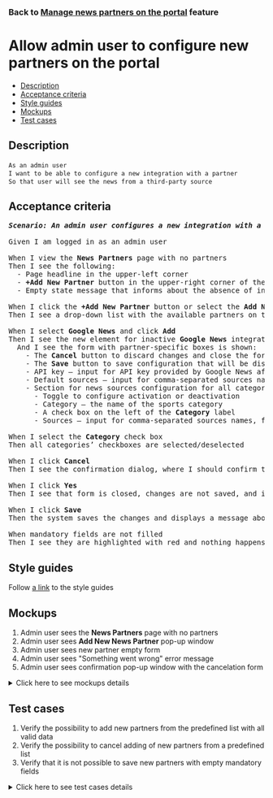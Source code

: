 ### Back to [Manage news partners on the portal](../../) feature

# Allow admin user to configure new partners on the portal

- [Description](#description)
- [Acceptance criteria](#acceptance-criteria)
- [Style guides](#style-guides)
- [Mockups](#mockups)
- [Test cases](#test-cases)

## Description

    As an admin user
    I want to be able to configure a new integration with a partner
    So that user will see the news from a third-party source

## Acceptance criteria

<pre>
<b><i>Scenario: An admin user configures a new integration with a partner on the <b>News Partners</b> page</i></b>

Given I am logged in as an admin user

When I view the <b>News Partners</b> page with no partners
Then I see the following:
  - Page headline in the upper-left corner
  - <b>+Add New Partner</b> button in the upper-right corner of the page
  - Empty state message that informs about the absence of integrations with partners with a link for adding the first one

When I click the <b>+Add New Partner</b> button or select the <b>Add New Partner</b> link in the center of the page
Then I see a drop-down list with the available partners on the popover

When I select <b>Google News</b> and click <b>Add</b>
Then I see the new element for inactive <b>Google News</b> integration is added to the list on the <b>News Partners</b> page
  And I see the form with partner-specific boxes is shown:
    - The <b>Cancel</b> button to discard changes and close the form
    - The <b>Save</b> button to save configuration that will be disabled till I make any changes in the form
    - API key –⁠ input for API key provided by Google News after the activation of the development account (mandatory field)
    - Default sources – input for comma-separated sources names, for example, abc-news, associated-press (mandatory field)
    - Section for news sources configuration for all categories with the following:
      - Toggle to configure activation or deactivation
      - Category – the name of the sports category
      - A check box on the left of the <b>Category</b> label
      - Sources – input for comma-separated sources names, for example abc-news, associated-press

When I select the <b>Category</b> check box
Then all categories’ checkboxes are selected/deselected

When I click <b>Cancel</b>
Then I see the confirmation dialog, where I should confirm that I want to leave the form without saving changes

When I click <b>Yes</b>
Then I see that form is closed, changes are not saved, and integration with this partner is inactivated

When I click <b>Save</b>
Then the system saves the changes and displays a message about success

When mandatory fields are not filled
Then I see they are highlighted with red and nothing happens with the form
</pre>

## Style guides

Follow [a link](https://www.figma.com/proto/0zkkf5WC77OSpvyD6YXpFE/Style-guides?page-id=0%3A1&node-id=19%3A5368&viewport=266%2C48%2C0.54&scaling=min-zoom&starting-point-node-id=19%3A5368) to the style guides

## Mockups

1. Admin user sees the <b>News Partners</b> page with no partners
2. Admin user sees <b>Add New News Partner</b> pop-up window
3. Admin user sees new partner empty form
4. Admin user sees "Something went wrong" error message
5. Admin user sees confirmation pop-up window with the cancelation form

<details>
  <summary>Click here to see mockups details</summary>

**1. Admin user sees the News Partners page with no partners:**

![Admin user sees the News Partners page with no partners](/sports_hub_portal/desktop_application_features/manage_news_partners/images/news_partners_page_with_no_partners.png)

**2. Admin user sees Add New News Partner pop-up window:**

![Admin user sees Add New News Partner pop-up window](/sports_hub_portal/desktop_application_features/manage_news_partners/images/add_new_news_partners_popup.png)

**3. Admin user sees new partner empty form:**

![Admin user sees new partner empty form](/sports_hub_portal/desktop_application_features/manage_news_partners/images/add_new_news_partners_empty_form.png)

**4. Admin user sees "Something went wrong" error message:**

![Admin user sees "Something went wrong" error message](/sports_hub_portal/desktop_application_features/manage_news_partners/images/something_went_wrong_popup.png)

**5. Admin user sees confirmation pop-up window with the cancelation form:**

![Admin user sees confirmation pop-up window with the cancelation form](/sports_hub_portal/desktop_application_features/manage_news_partners/images/cancel_confirmation_popup.png)

</details>

## Test cases

1. Verify the possibility to add new partners from the predefined list with all valid data
2. Verify the possibility to cancel adding of new partners from a predefined list
3. Verify that it is not possible to save new partners with empty mandatory fields

<details>
  <summary>Click here to see test cases details</summary>

### **#1. Verify the possibility to add new partners from the predefined list with all valid data**

|Preconditions|Steps|Expected result
--------------|-----|----------
|- Log in with admin account</br>- Go to the <b>News Partners</b> configuration page|1) Click <b>+ Add New Partner</b></br>2) Select the partner from the drop-down list</br>3) Click <b>Add</b></br>4) In the <b>API key</b> and <b>Default sources</b> inputs, enter valid data</br>5) Check some categories</br>6) Click <b>Save</b>|1) The form to add a new news partner appears with a predefined list of partners</br>3) The partner is added as inactive into the list with all empty boxes</br>6) A notification about successful saving of changes appears, the new partner is saved with inactive state, and news is loaded from the source. The partner is not available to be added twice (not present in the drop-down list)|

### **#2. Verify the possibility to cancel adding of new partners from a predefined list**

|Preconditions|Steps|Expected result
--------------|-----|----------
|- Log in with admin account</br>- Go to the <b>News Partners</b> configuration page|1) Click <b>+ Add New Partner</b></br>2) Click <b>Cancel</b></br>3) Click <b>+ Add New Partner</b></br>4) Select the partner from the drop-down list</br>5) Click <b>Add</b></br>6) In the <b>API key</b> and <b>Default sources</b> inputs, enter valid data</br>7) Check categories</br>8) Click <b>Cancel</b></br>9) Click <b>Yes</b>|1) The form to add a new news partner appears with a predefined list of partners in the drop-down list</br>2) The form is closed and the partner is not added</br>3) The <b>Add new News partner</b> popover appears with a predefined list of partners in the drop-down list</br>5) The partner is added as inactive into the list with all empty fields</br>8) Popover with a warning about missing changes appears</br>9) Changes to the news partner are not saved|

### **#3. Verify that it is not possible to save new partners with empty mandatory fields**

|Preconditions|Steps|Expected result
--------------|-----|----------
|- Log in with admin account</br>- Go to the <b>News Partners</b> configuration page|1) Click <b>+ Add New Partner</b></br>2) Select the partner from the drop-down list</br>3) Click <b>Add</b></br>4) Do not fill in the API key box</br>5) In the Default sources box, enter valid data</br>6) Click <b>Save</b></br>7) In the <b>API key</b> input, enter valid data</br>8) Do not fill in the <b>Default sources</b> input</br>9) Click <b>Save</b>|1) The <b>Add new News partner</b> popover appears with a predefined list of partners in the drop-down list</br>3) The partner is added as inactive into the list with all empty boxes</br>6) Warning message about required fields appears. The partner is not saved</br>9) Warning message about required fields appears. The partner is not saved|
</details>
